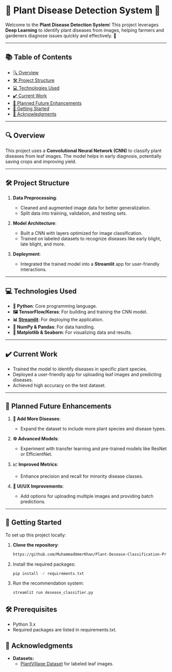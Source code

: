 # 🌱 Plant Disease Detection System 🌿  

Welcome to the **Plant Disease Detection System**! This project leverages **Deep Learning** to identify plant diseases from images, helping farmers and gardeners diagnose issues quickly and effectively. 🌾  

---

## 📚 Table of Contents  
- [🔍 Overview](#-overview)  
- [🛠️ Project Structure](#-project-structure)  
- [💻 Technologies Used](#-technologies-used)  
- [✔️ Current Work](#-current-work)  
- [🎯 Planned Future Enhancements](#-planned-future-enhancements)  
- [🚀 Getting Started](#-getting-started)  
- [📄 Acknowledgments](#-acknowledgments)  

---  

## 🔍 Overview  

This project uses a **Convolutional Neural Network (CNN)** to classify plant diseases from leaf images. The model helps in early diagnosis, potentially saving crops and improving yield.  

---  

## 🛠️ Project Structure  

1. **Data Preprocessing**:  
   - Cleaned and augmented image data for better generalization.  
   - Split data into training, validation, and testing sets.  

2. **Model Architecture**:  
   - Built a CNN with layers optimized for image classification.  
   - Trained on labeled datasets to recognize diseases like early blight, late blight, and more.  

3. **Deployment**:  
   - Integrated the trained model into a **Streamlit** app for user-friendly interactions.  

---  

## 💻 Technologies Used  
- **🐍 Python**: Core programming language.  
- **🖼️ TensorFlow/Keras**: For building and training the CNN model.  
- **📊 [Streamlit](https://plant-leaf-desease-classification.streamlit.app/)**: For deploying the application.  
- **🧮 NumPy & Pandas**: For data handling.  
- **🌌 Matplotlib & Seaborn**: For visualizing data and results.  

---  

## ✔️ Current Work  

- Trained the model to identify diseases in specific plant species.  
- Deployed a user-friendly app for uploading leaf images and predicting diseases.  
- Achieved high accuracy on the test dataset.  

---  

## 🎯 Planned Future Enhancements  

1. **🌱 Add More Diseases**:  
   - Expand the dataset to include more plant species and disease types.  

2. **⚙️ Advanced Models**:  
   - Experiment with transfer learning and pre-trained models like ResNet or EfficientNet.  

3. **📈 Improved Metrics**:  
   - Enhance precision and recall for minority disease classes.  

4. **📱 UI/UX Improvements**:  
   - Add options for uploading multiple images and providing batch predictions.  

---  


## 🚀 Getting Started  

To set up this project locally:  

1. **Clone the repository**:  
   ```bash  
   https://github.com/MuhammadUmerKhan/Plant-Desease-Classification-Project.git


2. Install the required packages:
    ```bash
    pip install -r requirements.txt
    ```
3. Run the recommendation system:
    ```bash
    streamlit run desease_classifier.py


## 🛠️ Prerequisites
- Python 3.x
- Required packages are listed in requirements.txt.

## 📄 Acknowledgments
- **Datasets:**
   - [PlantVillage Dataset](https://www.kaggle.com/datasets/arjuntejaswi/plant-village) for labeled leaf images.
